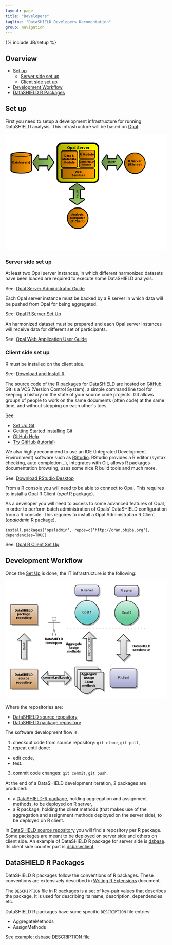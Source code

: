 ```yaml
---
layout: page
title: "Developers"
tagline: "DataSHIELD Developers Documentation"
group: navigation
---
```

{% include JB/setup %}

## Overview

* [Set up](#setup)
  * [Server side set up](#serversetup)
  * [Client side set up](#clientsetup)
* [Development Workflow](#flow)
* [DataSHIELD R Packages](#packages)

<a name="setup"> </a>
## Set up

First you need to setup a development infrastructure for running DataSHIELD analysis. This infrastructure will be based on [Opal](http://wiki.obiba.org/display/OPALDOC).

![DataSHIELD Opal](../images/opal-implementation.png "DataSHIELD Opal")

<a name="serversetup"> </a>
### Server side set up

At least two Opal server instances, in which different harmonized datasets have been loaded are required to execute some DataSHIELD analysis.

See: [Opal Server Administrator Guide](http://wiki.obiba.org/display/OPALDOC/Opal+Server+Administrator+Guide)

Each Opal server instance must be backed by a R server in which data will be pushed from Opal for being aggregated.

See: [Opal R Server Set Up](http://wiki.obiba.org/display/OPALDOC/Opal+R+and+DataSHIELD+User+Guide#OpalRandDataSHIELDUserGuide-ServersideInstallation)

An harmonized dataset must be prepared and each Opal server instances will receive data for different set of participants.

See: [Opal Web Application User Guide](http://wiki.obiba.org/display/OPALDOCDEV/Opal+Web+Application+User+Guide)

<a name="clientsetup"> </a>
### Client side set up

R must be installed on the client side.

See: [Download and Install R](http://cran.r-project.org/)

The source code of the R packages for DataSHIELD are hosted on [GitHub](https://github.com/datashield). Git is a VCS (Version Control System), a simple command line tool for keeping a history on the state of your source code projects. Git allows groups of people to work on the same documents (often code) at the same time, and without stepping on each other's toes.

See:
* [Set Up Git](https://help.github.com/articles/set-up-git)
* [Getting Started Installing Git](http://git-scm.com/book/en/Getting-Started-Installing-Git)
* [GitHub Help](https://help.github.com)
* [Try GitHub (tutorial)](http://try.github.com)

We also highly recommend to use an IDE (Integrated Development Environment) software such as [RStudio](http://www.rstudio.com/). RStudio provides a R editor (syntax checking, auto completion...), integrates with Git, allows R packages documentation browsing, uses some nice R build tools and much more.

See: [Download RStudio Desktop](http://www.rstudio.com/ide/download/desktop)

From a R console you will need to be able to connect to Opal. This requires to install a Opal R Client (*opal* R package).

As a developer you will need to access to some advanced features of Opal, in order to perform batch administration of Opals' DataSHIELD configuration from a R console. This requires to install a Opal Administration R Client (*opaladmin* R package).

	install.packages('opaladmin', repos=c('http://cran.obiba.org'), dependencies=TRUE)

See: [Opal R Client Set Up](http://wiki.obiba.org/display/OPALDOC/Opal+R+and+DataSHIELD+User+Guide#OpalRandDataSHIELDUserGuide-ClientsideInstallation)

<a name="flow"> </a>
## Development Workflow

Once the [Set Up](#setup) is done, the IT infrastructure is the following:

![DataSHIELD Development Flow](../images/datashield-workflow-dev.png "DataSHIELD Development Flow")

Where the repositories are:
* [DataSHIELD source repository](https://github.com/datashield)
* [DataSHIELD package repository](http://cran.obiba.org/src/contrib)

The software development flow is:
1. checkout code from source repository: `git clone`, `git pull`,
2. repeat until done:
  * edit code,
  * test.
3. commit code changes: `git commit`, `git push`.

At the end of a DataSHIELD development iteration, 2 packages are produced:
* a [DataSHIELD-R package](#packages), holding aggregation and assignment methods, to be deployed on R server,
* a R package, holding the client methods (that makes use of the aggregation and assignment methods deployed on the server side), to be deployed on R client.

In [DataSHIELD source repository](https://github.com/datashield) you will find a repository per R package. Some packages are meant to be deployed on server side and others on client side. An example of DataSHIELD R package for server side is [dsbase](https://github.com/datashield/dsbase). Its client side counter part is [dsbaseclient](https://github.com/datashield/dsbaseclient).


<a name="packages"> </a>
## DataSHIELD R Packages

DataSHIELD R packages follow the conventions of R packages. These conventions are extensively described in [Writing R Extensions](http://cran.r-project.org/doc/manuals/R-exts.html) document.


The `DESCRIPTION` file in R packages is a set of key-pair values that describes the package. It is used for describing its name, description, dependencies etc.

DataSHIELD R packages have some specific `DESCRIPTION` file entries:
* AggregateMethods
* AssignMethods

See example: [dsbase DESCRIPTION file](https://github.com/datashield/dsbase/blob/master/DESCRIPTION)